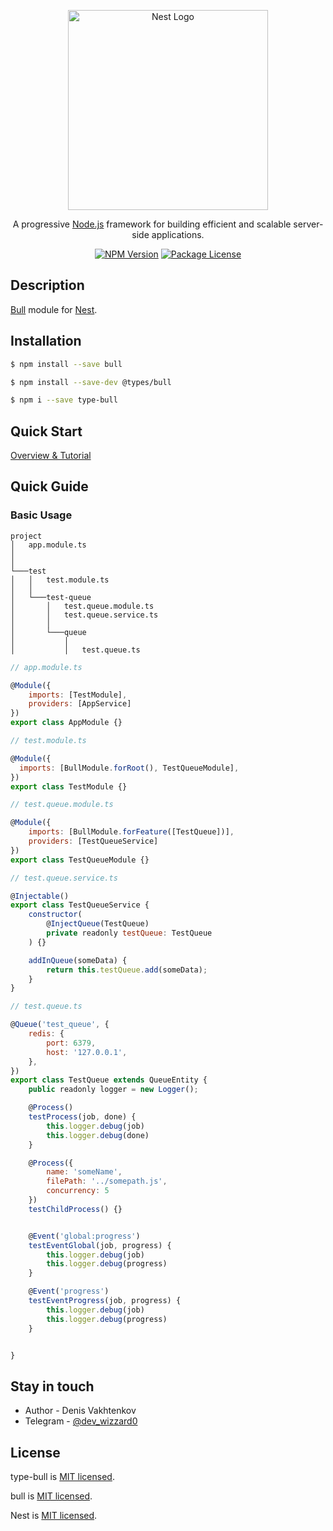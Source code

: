 <p align="center">
  <a href="http://nestjs.com/" target="blank"><img src="https://nestjs.com/img/logo_text.svg" width="320" alt="Nest Logo" /></a>
</p>

[travis-image]: https://api.travis-ci.org/nestjs/nest.svg?branch=master
[travis-url]: https://travis-ci.org/nestjs/nest
[linux-image]: https://img.shields.io/travis/nestjs/nest/master.svg?label=linux
[linux-url]: https://travis-ci.org/nestjs/nest

  <p align="center">A progressive <a href="http://nodejs.org" target="blank">Node.js</a> framework for building efficient and scalable server-side applications.</p>
    <p align="center">
<a href="https://www.npmjs.com/~nestjscore"><img src="https://img.shields.io/npm/v/@nestjs/core.svg" alt="NPM Version" /></a>
<a href="https://www.npmjs.com/~nestjscore"><img src="https://img.shields.io/npm/l/@nestjs/core.svg" alt="Package License" /></a>

## Description

[Bull](https://github.com/OptimalBits/bull) module for [Nest](https://github.com/nestjs/nest).

## Installation

```bash
$ npm install --save bull 
```

```bash
$ npm install --save-dev @types/bull
```

```bash
$ npm i --save type-bull
```

## Quick Start

[Overview & Tutorial](https://blog.taskforce.sh/)

## Quick Guide
### Basic Usage

```
project
│   app.module.ts 
│   
│  
└───test
│   │   test.module.ts
│   │
│   └───test-queue
│       │   test.queue.module.ts
│       │   test.queue.service.ts
│       │   
│       └───queue
│           │
│           │   test.queue.ts
```


```js
// app.module.ts

@Module({
    imports: [TestModule],
    providers: [AppService]
})
export class AppModule {}
```
```js
// test.module.ts

@Module({
  imports: [BullModule.forRoot(), TestQueueModule],
})
export class TestModule {}
```
```js
// test.queue.module.ts

@Module({
    imports: [BullModule.forFeature([TestQueue])],
    providers: [TestQueueService]
})
export class TestQueueModule {}
```
```js
// test.queue.service.ts

@Injectable()
export class TestQueueService {
    constructor(
        @InjectQueue(TestQueue)
        private readonly testQueue: TestQueue
    ) {}

    addInQueue(someData) {
        return this.testQueue.add(someData);
    }
}
```
```js
// test.queue.ts

@Queue('test_queue', {
    redis: {
        port: 6379,
        host: '127.0.0.1',
    },
})
export class TestQueue extends QueueEntity {
    public readonly logger = new Logger();

    @Process()
    testProcess(job, done) {
        this.logger.debug(job)
        this.logger.debug(done)
    }

    @Process({
        name: 'someName',
        filePath: '../somepath.js',
        concurrency: 5
    })
    testChildProcess() {}


    @Event('global:progress')
    testEventGlobal(job, progress) {
        this.logger.debug(job)
        this.logger.debug(progress)
    }

    @Event('progress')
    testEventProgress(job, progress) {
        this.logger.debug(job)
        this.logger.debug(progress)
    }


}
```

## Stay in touch

* Author - Denis Vakhtenkov
* Telegram - [@dev_wizzard0](https://t.me/dev_wizzard0)

## License

type-bull is [MIT licensed](LICENSE).

bull is [MIT licensed](https://github.com/OptimalBits/bull/blob/develop/LICENSE.md).

Nest is [MIT licensed](https://github.com/nestjs/nest/blob/master/LICENSE).
